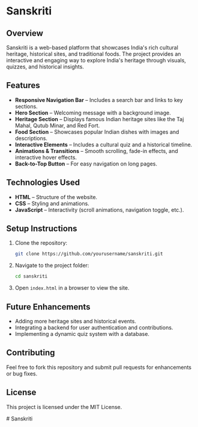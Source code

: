 # Sanskriti

## Overview
Sanskriti is a web-based platform that showcases India's rich cultural heritage, historical sites, and traditional foods. The project provides an interactive and engaging way to explore India's heritage through visuals, quizzes, and historical insights.

## Features
- **Responsive Navigation Bar** – Includes a search bar and links to key sections.
- **Hero Section** – Welcoming message with a background image.
- **Heritage Section** – Displays famous Indian heritage sites like the Taj Mahal, Qutub Minar, and Red Fort.
- **Food Section** – Showcases popular Indian dishes with images and descriptions.
- **Interactive Elements** – Includes a cultural quiz and a historical timeline.
- **Animations & Transitions** – Smooth scrolling, fade-in effects, and interactive hover effects.
- **Back-to-Top Button** – For easy navigation on long pages.

## Technologies Used
- **HTML** – Structure of the website.
- **CSS** – Styling and animations.
- **JavaScript** – Interactivity (scroll animations, navigation toggle, etc.).

## Setup Instructions
1. Clone the repository:
   ```sh
   git clone https://github.com/yourusername/sanskriti.git
   ```
2. Navigate to the project folder:
   ```sh
   cd sanskriti
   ```
3. Open `index.html` in a browser to view the site.

## Future Enhancements
- Adding more heritage sites and historical events.
- Integrating a backend for user authentication and contributions.
- Implementing a dynamic quiz system with a database.

## Contributing
Feel free to fork this repository and submit pull requests for enhancements or bug fixes.

## License
This project is licensed under the MIT License.



#   S a n s k r i t i  
 